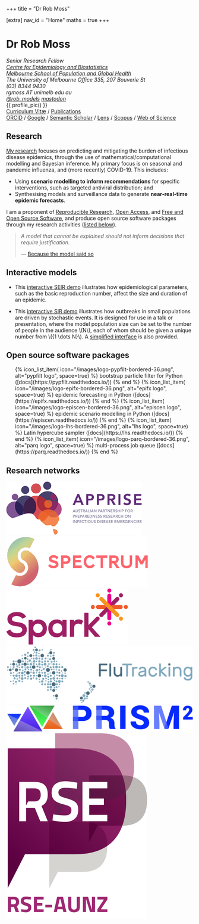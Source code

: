 +++
title = "Dr Rob Moss"

[extra]
nav_id = "Home"
maths = true
+++

# Dr Rob Moss

<div class="blurb">
<address>
  <span class="position">
    Senior Research Fellow <br>
    <a href="https://epi.unimelb.edu.au/">Centre for Epidemiology and
      Biostatistics</a><br>
    <a href="https://mspgh.unimelb.edu.au/">Melbourne School of
      Population and Global Health</a><br>
    The University of Melbourne
  </span>
  <span class="location">
    Office 335, 207 Bouverie St<br>
    (03) 8344 9430<br>
    rgmoss AT unimelb edu au<br>
    <a href="https://twitter.com/rob_models">@rob_models</a>
    <a rel="me" href="https://mas.to/@rob_models">mastodon</a>
  </span>
</address>
{{ profile_pic() }}
<div class="profile-links">
<a href="cv_online.pdf">Curriculum Vitæ</a>
  / <a href="/pubs">Publications</a>
<br/>
<a href="https://orcid.org/0000-0002-4568-2012" title="ORCID record">ORCID</a>
  / <a href="https://scholar.google.com/citations?user=NOX2J-EAAAAJ&hl=en" title="Google Scholar profile">Google</a>
  / <a href="https://www.semanticscholar.org/author/46303559" title="Semantic Scholar profile">Semantic Scholar</a>
  / <a href="https://www.lens.org/lens/orcid/0000-0002-4568-2012/scholar" title="Lens profile">Lens</a>
  / <a href="https://www.scopus.com/authid/detail.uri?authorId=28167595000" title="Scopus author details">Scopus</a>
  / <a href="https://www.webofscience.com/wos/author/rid/R-4767-2018" title="Web of Science profile">Web of Science</a>
</div>
</div>

## Research

[My research](@/research.md) focuses on predicting and mitigating the burden of infectious disease epidemics, through the use of mathematical/computational modelling and Bayesian inference.
My primary focus is on seasonal and pandemic influenza, and (more recently) COVID-19.
This includes:

- Using **scenario modelling to inform recommendations** for specific interventions, such as targeted antiviral distribution; and
- Synthesising models and surveillance data to generate **near-real-time epidemic forecasts**.

I am a proponent of [Reproducible Research](https://en.wikipedia.org/wiki/Reproducibility), [Open Access](https://en.wikipedia.org/wiki/Open_access), and [Free and Open Source Software](https://en.wikipedia.org/wiki/Free_and_open-source_software), and produce open source software packages through my research activities ([listed below](#open-source-software-packages)).

> *A model that cannot be explained should not inform decisions that require justification.*
>
> — [Because the model said so](https://doi.org/10.1016/j.ijforecast.2021.01.028)

## Interactive models

- This [interactive SEIR demo](https://robmoss.github.io/seir-demo/) illustrates how epidemiological parameters, such as the basic reproduction number, affect the size and duration of an epidemic.

- This [interactive SIR demo](https://robmoss.github.io/sir-demo/) illustrates how outbreaks in small populations are driven by stochastic events.
  It is designed for use in a talk or presentation, where the model population size can be set to the number of people in the audience \\(N\\), each of whom should be given a unique number from \\(\{1 \dots N\}\\).
  A [simplified interface](https://robmoss.github.io/sir-demo/simple.html) is also provided.

## Open source software packages

<div class="narrow-list">
<ul class="icon-list">
{% icon_list_item(
     icon="/images/logo-pypfilt-bordered-36.png",
     alt="pypfilt logo",
     space=true) %}
  bootstrap particle filter for Python
  ([docs](https://pypfilt.readthedocs.io/))
{% end %}
{% icon_list_item(
     icon="/images/logo-epifx-bordered-36.png",
     alt="epifx logo",
     space=true) %}
  epidemic forecasting in Python
  ([docs](https://epifx.readthedocs.io/))
{% end %}
{% icon_list_item(
     icon="/images/logo-episcen-bordered-36.png",
     alt="episcen logo",
     space=true) %}
epidemic scenario modelling in Python
  ([docs](https://episcen.readthedocs.io/))
{% end %}
{% icon_list_item(
     icon="/images/logo-lhs-bordered-36.png",
     alt="lhs logo",
     space=true) %}
  Latin hypercube sampler
  ([docs](https://lhs.readthedocs.io/))
{% end %}
{% icon_list_item(
     icon="/images/logo-parq-bordered-36.png",
     alt="parq logo",
     space=true) %}
  multi-process job queue
  ([docs](https://parq.readthedocs.io/))
{% end %}
</ul>
</div>

## Research networks

<div class="narrow-list">
<a class="network" href="https://www.apprise.org.au/"><img alt="APPRISE logo" class="network" src="/images/network-apprise.png"/></a><a class="network" href="https://www.spectrum.edu.au/"><img alt="SPECTRUM logo" class="network" src="/images/network-spectrum.png"/></a><a class="network" href="https://www.spark.edu.au/"><img alt="SPARK logo" class="network" src="/images/network-spark.png"/></a><a class="network" href="https://info.flutracking.net/"><img alt="Flutracking logo" class="network" src="/images/network-flutracking.png"/></a><a class="network" href="https://www.prism.edu.au/"><img alt="PRISM logo" class="network" src="/images/network-prism.jpg"/></a><a class="network" href="https://rse-aunz.github.io/"><img alt="RSE-AUNZ logo" class="network" src="/images/network-rse-aunz.png"/></a>
</div>
